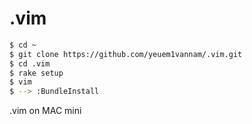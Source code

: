 .vim
====
```bash
$ cd ~
$ git clone https://github.com/yeuem1vannam/.vim.git
$ cd .vim
$ rake setup
$ vim
$ --> :BundleInstall
```
.vim on MAC mini
